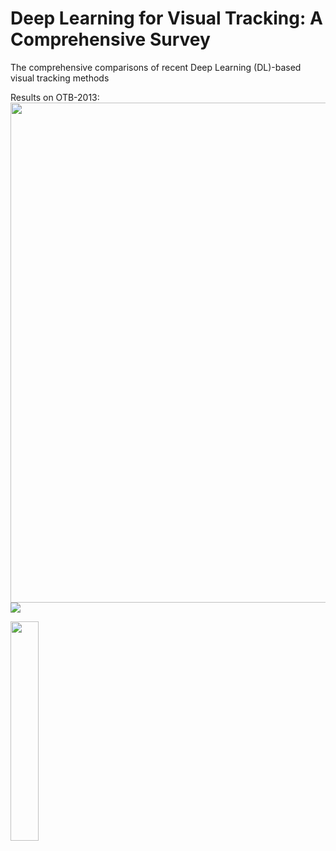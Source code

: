 # Deep Learning for Visual Tracking: A Comprehensive Survey
The comprehensive comparisons of recent Deep Learning (DL)-based visual tracking methods 

Results on OTB-2013:
<img src="images/k8s-dashboard.png" width=800 /> ![](images/k8s-dashboard.png)


<img src="https:\\github.com\MMarvasti\Deep-Learning-for-Visual-Tracking-Survey\tree\master\OTB2013%20results\1.png" width="30%"></img> 


